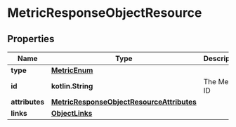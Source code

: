 
# MetricResponseObjectResource

## Properties
| Name | Type | Description | Notes |
| ------------ | ------------- | ------------- | ------------- |
| **type** | [**MetricEnum**](MetricEnum.md) |  |  |
| **id** | **kotlin.String** | The Metric ID |  |
| **attributes** | [**MetricResponseObjectResourceAttributes**](MetricResponseObjectResourceAttributes.md) |  |  |
| **links** | [**ObjectLinks**](ObjectLinks.md) |  |  |



